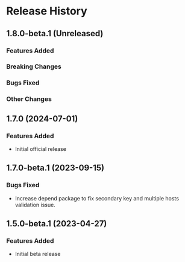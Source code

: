 # Release History

## 1.8.0-beta.1 (Unreleased)

### Features Added

### Breaking Changes

### Bugs Fixed

### Other Changes

## 1.7.0 (2024-07-01)

### Features Added
- Initial official release

## 1.7.0-beta.1 (2023-09-15)

### Bugs Fixed
- Increase depend package to fix secondary key and multiple hosts validation issue.

## 1.5.0-beta.1 (2023-04-27)

### Features Added
- Initial beta release
